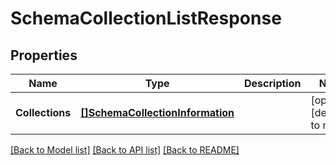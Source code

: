 # SchemaCollectionListResponse

## Properties
Name | Type | Description | Notes
------------ | ------------- | ------------- | -------------
**Collections** | [**[]SchemaCollectionInformation**](schemaCollectionInformation.md) |  | [optional] [default to null]

[[Back to Model list]](../README.md#documentation-for-models) [[Back to API list]](../README.md#documentation-for-api-endpoints) [[Back to README]](../README.md)


